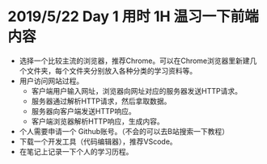 # 2019/5/22   Day 1  用时 1H   温习一下前端内容
* 选择一个比较主流的浏览器，推荐Chrome。可以在Chrome浏览器里新建几个文件夹，每个文件夹分别放入各种分类的学习资料等。
* 用户访问网站过程。
    * 客户端用户输入网址，浏览器向网址对应的服务器发送HTTP请求。
    * 服务器通过解析HTTP请求，然后拿取数据。
    * 服务器向客户端发送HTTP响应。
    * 客户端浏览器解析HTTP响应，生成内容。
* 个人需要申请一个 Github账号。（不会的可以去B站搜索一下教程）
* 下载一个开发工具（代码编辑器），推荐VScode。
* 在笔记上记录一下个人的学习历程。